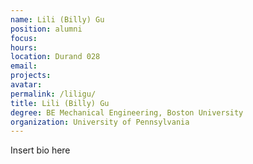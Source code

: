 ```yaml
---
name: Lili (Billy) Gu
position: alumni
focus:
hours:
location: Durand 028
email:
projects:
avatar: 
permalink: /liligu/
title: Lili (Billy) Gu
degree: BE Mechanical Engineering, Boston University
organization: University of Pennsylvania
---
```


Insert bio here